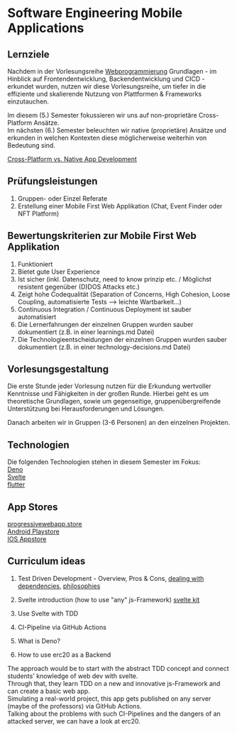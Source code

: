 # Software Engineering Mobile Applications

## Lernziele
Nachdem in der Vorlesungsreihe [Webprogrammierung](https://github.com/michael-spengler/wwi20sea-web-programmierung) Grundlagen - im Hinblick auf Frontendentwicklung, Backendentwicklung und CICD - erkundet wurden, nutzen wir diese Vorlesungsreihe, um tiefer in die effiziente und skalierende Nutzung von Plattformen & Frameworks einzutauchen. 

Im diesem (5.) Semester fokussieren wir uns auf non-proprietäre Cross-Platform Ansätze.   
Im nächsten (6.) Semester beleuchten wir native (proprietäre) Ansätze und erkunden in welchen Kontexten diese möglicherweise weiterhin von Bedeutung sind.

[Cross-Platform vs. Native App Development](https://www.youtube.com/watch?v=Mq_HS-o-v6o)   


## Prüfungsleistungen
1. Gruppen- oder Einzel Referate   
2. Erstellung einer Mobile First Web Applikation (Chat, Event Finder oder NFT Platform) 

## Bewertungskriterien zur Mobile First Web Applikation
1. Funktioniert   
2. Bietet gute User Experience   
3. Ist sicher (inkl. Datenschutz, need to know prinzip etc. / Möglichst resistent gegenüber (D)DOS Attacks etc.)    
4. Zeigt hohe Codequalität (Separation of Concerns, High Cohesion, Loose Coupling, automatisierte Tests --> leichte Wartbarkeit...)   
5. Continuous Integration / Continuous Deployment ist sauber automatisiert   
6. Die Lernerfahrungen der einzelnen Gruppen wurden sauber dokumentiert (z.B. in einer learnings.md Datei)   
7. Die Technologieentscheidungen der einzelnen Gruppen wurden sauber dokumentiert (z.B. in einer technology-decisions.md Datei)   

## Vorlesungsgestaltung
Die erste Stunde jeder Vorlesung nutzen für die Erkundung wertvoller Kenntnisse und Fähigkeiten in der großen Runde. Hierbei geht es um theoretische Grundlagen, sowie um gegenseitige, gruppenübergreifende Unterstützung bei Herausforderungen und Lösungen. 

Danach arbeiten wir in Gruppen (3-6 Personen) an den einzelnen Projekten.

## Technologien
Die folgenden Technologien stehen in diesem Semester im Fokus:  
[Deno](https://deno.land)  
[Svelte](https://svelte.dev)  
[flutter](https://flutter.dev)  

## App Stores
[progressivewebapp.store](https://progressivewebapp.store/)  
[Android Playstore](https://play.google.com/store)  
[IOS Appstore](https://www.apple.com/app-store/)


## Curriculum ideas

1. Test Driven Development - Overview, Pros & Cons, [dealing with dependencies](http://xunitpatterns.com/Test%20Double.html), [philosophies](http://xunitpatterns.com/Philosophy%20Of%20Test%20Automation.html) <br>

2. Svelte introduction (how to use "any" js-Framework) [svelte kit](https://kit.svelte.dev/)<br>

3. Use Svelte with TDD <br>

4. CI-Pipeline via GitHub Actions <br>

5. What is Deno? <br>

6. How to use erc20 as a Backend

The approach would be to start with the abstract TDD concept and connect students' knowledge of web dev with svelte. <br>
Through that, they learn TDD on a new and innovative js-Framework and can create a basic web app. <br> Simulating a real-world project, this app gets published on any server (maybe of the professors) via GitHub Actions. <br> Talking about the problems with such CI-Pipelines and the dangers of an attacked server, we can have a look at erc20.
